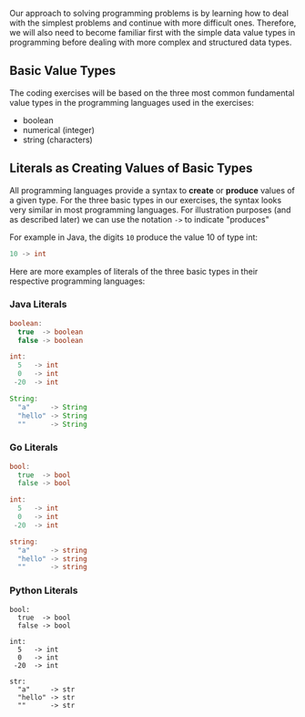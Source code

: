 
Our approach to solving programming problems is by learning how to deal with the simplest problems and continue with more difficult ones.  Therefore, we will also need to become familiar first with the simple data value types in programming before dealing with more complex and structured data types.

## Basic Value Types 
The coding exercises will be based on the three most common fundamental value types in the programming languages used in the 
exercises: 

* boolean
* numerical (integer)
* string (characters)

## Literals as Creating Values of Basic Types
All programming languages provide a syntax to **create** or **produce** values of a given type.  For the three basic types in our exercises, the syntax looks very similar in most programming languages.  For illustration purposes (and as described later) we can use the notation `->` to indicate "produces"

For example in Java, the digits `10` produce the value 10 of type int:

```java
10 -> int
```

Here are more examples of literals of the three basic types in their respective programming languages:

### Java Literals

```java
boolean:
  true  -> boolean
  false -> boolean

int:
  5   -> int
  0   -> int
 -20  -> int

String:
  "a"     -> String
  "hello" -> String
  ""      -> String
```

### Go Literals

```go
bool:
  true  -> bool
  false -> bool

int:
  5   -> int
  0   -> int
 -20  -> int

string:
  "a"     -> string
  "hello" -> string
  ""      -> string
```

### Python Literals

```
bool:
  true  -> bool
  false -> bool

int:
  5   -> int
  0   -> int
 -20  -> int

str:
  "a"     -> str
  "hello" -> str
  ""      -> str
```
